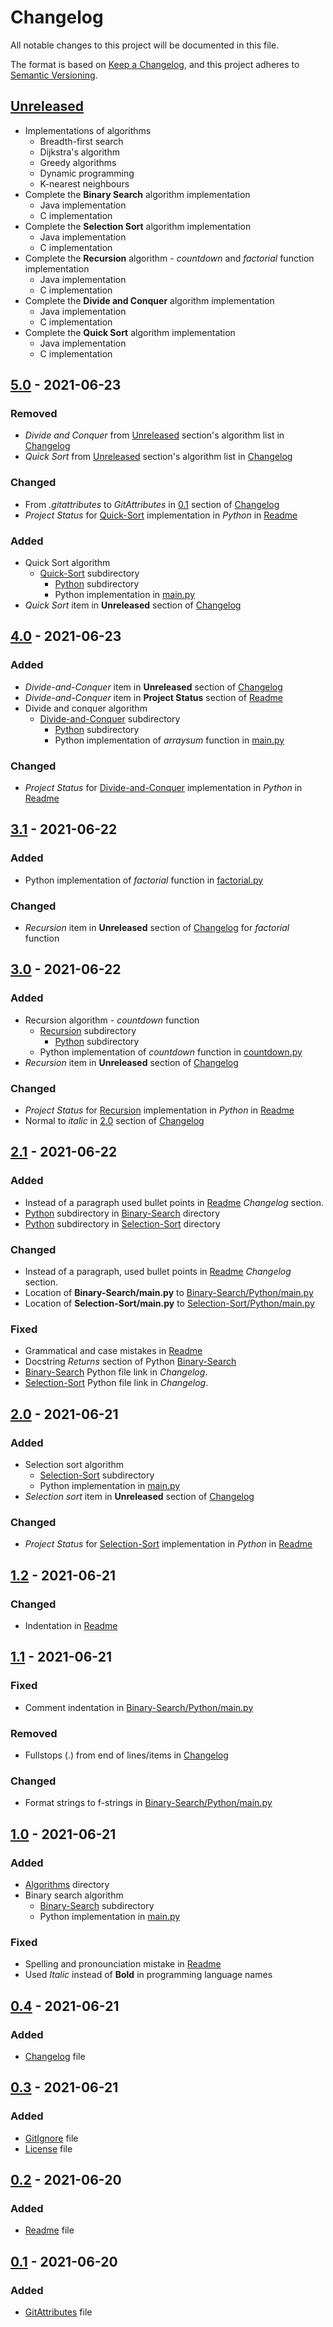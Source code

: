# Changelog

All notable changes to this project will be documented in this file.

The format is based on
[Keep a Changelog](https://keepachangelog.com/en/1.0.1/), and this project
adheres to [Semantic Versioning](https://semver.org/spec/v2.0.1.html).

## [Unreleased]

- Implementations of algorithms
  - Breadth-first search
  - Dijkstra's algorithm
  - Greedy algorithms
  - Dynamic programming
  - K-nearest neighbours
- Complete the **Binary Search** algorithm implementation
  - Java implementation
  - C implementation
- Complete the **Selection Sort** algorithm implementation
  - Java implementation
  - C implementation
- Complete the **Recursion** algorithm - *countdown* and *factorial* function
  implementation
  - Java implementation
  - C implementation
- Complete the **Divide and Conquer** algorithm implementation
  - Java implementation
  - C implementation
- Complete the **Quick Sort** algorithm implementation
  - Java implementation
  - C implementation

## [5.0] - 2021-06-23

### Removed

- *Divide and Conquer* from [Unreleased](#unreleased) section's algorithm list
  in [Changelog](CHANGELOG.md)
- *Quick Sort* from [Unreleased](#unreleased) section's algorithm list in
  [Changelog](CHANGELOG.md)

### Changed

- From *.gitattributes* to *GitAttributes* in [0.1](#01---2021-06-20) section
  of [Changelog](CHANGELOG.md)
- *Project Status* for [Quick-Sort](Algorithms/Quick-Sort/Python/main.py)
  implementation in *Python* in [Readme](README.md)

### Added

- Quick Sort algorithm
  - [Quick-Sort](Algorithms/Quick-Sort) subdirectory
    - [Python](Algorithms/Quick-Sort/Python) subdirectory
    - Python implementation in
      [main.py](Algorithms/Quick-Sort/Python/main.py)
- *Quick Sort* item in **Unreleased** section of [Changelog](CHANGELOG.md)

## [4.0] - 2021-06-23

### Added

- *Divide-and-Conquer* item in **Unreleased** section of
  [Changelog](CHANGELOG.md)
- *Divide-and-Conquer* item in **Project Status** section of
  [Readme](README.md)
- Divide and conquer algorithm
  - [Divide-and-Conquer](Algorithms/Divide-and-Conquer) subdirectory
    - [Python](Algorithms/Divide-and-Conquer/Python) subdirectory
    - Python implementation of *arraysum* function in
      [main.py](Algorithms/Divide-and-Conquer/Python/main.py)

### Changed

- *Project Status* for
  [Divide-and-Conquer](Algorithms/Divide-and-Conquer/Python/main.py)
  implementation in *Python* in [Readme](README.md)

## [3.1] - 2021-06-22

### Added

- Python implementation of *factorial* function in
  [factorial.py](Algorithms/Recursion/Python/factorial.py)

### Changed

- *Recursion* item in **Unreleased** section of [Changelog](CHANGELOG.md) for
  *factorial* function

## [3.0] - 2021-06-22

### Added

- Recursion algorithm - *countdown* function
  - [Recursion](Algorithms/Recursion) subdirectory
    - [Python](Algorithms/Recursion/Python) subdirectory
  - Python implementation of *countdown* function in
    [countdown.py](Algorithms/Recursion/Python/countdown.py)
- *Recursion* item in **Unreleased** section of [Changelog](CHANGELOG.md)

### Changed

- *Project Status* for
  [Recursion](Algorithms/Recursion/Python/countdown.py) implementation in
  *Python* in [Readme](README.md)
- Normal to *italic* in [2.0](#20---2021-06-21) section of
  [Changelog](CHANGELOG.md)

## [2.1] - 2021-06-22

### Added

- Instead of a paragraph used bullet points in [Readme](README.md) *Changelog*
  section.
- [Python](Algorithms/Binary-Search/Python) subdirectory in
  [Binary-Search](Algorithms/Binary-Search) directory
- [Python](Algorithms/Selection-Sort/Python) subdirectory in
  [Selection-Sort](Algorithms/Selection-Sort) directory

### Changed

- Instead of a paragraph, used bullet points in [Readme](README.md) *Changelog*
  section.
- Location of **Binary-Search/main.py** to
  [Binary-Search/Python/main.py](Algorithms/Binary-Search/Python/main.py)
- Location of **Selection-Sort/main.py** to
  [Selection-Sort/Python/main.py](Algorithms/Selection-Sort/Python/main.py)

### Fixed

- Grammatical and case mistakes in [Readme](README.md)
- Docstring *Returns* section of Python
  [Binary-Search](Algorithms/Binary-Search/Python/main.py)
- [Binary-Search](Algorithms/Binary-Search/Python/main.py) Python file link in
  *Changelog*.
- [Selection-Sort](Algorithms/Selection-Sort/Python/main.py) Python file link
  in *Changelog*.

## [2.0] - 2021-06-21

### Added

- Selection sort algorithm
  - [Selection-Sort](Algorithms/Selection-Sort) subdirectory
  - Python implementation in
    [main.py](Algorithms/Selection-Sort/Python/main.py)
- *Selection sort* item in **Unreleased** section of [Changelog](CHANGELOG.md)

### Changed

- *Project Status* for
  [Selection-Sort](Algorithms/Selection-Sort/Python/main.py) implementation in
  *Python* in [Readme](README.md)

## [1.2] - 2021-06-21

### Changed

- Indentation in [Readme](README.md)

## [1.1] - 2021-06-21

### Fixed

- Comment indentation in
  [Binary-Search/Python/main.py](Algorithms/Binary-Search/Python/main.py)

### Removed

- Fullstops (.) from end of lines/items in [Changelog](CHANGELOG.md)

### Changed

- Format strings to f-strings in
  [Binary-Search/Python/main.py](Algorithms/Binary-Search/Python/main.py)

## [1.0] - 2021-06-21

### Added

- [Algorithms](Algorithms) directory
- Binary search algorithm
  - [Binary-Search](Algorithms/Binary-Search) subdirectory
  - Python implementation in [main.py](Algorithms/Binary-Search/Python/main.py)

### Fixed

- Spelling and pronounciation mistake in [Readme](README.md)
- Used *Italic* instead of **Bold** in programming language names

## [0.4] - 2021-06-21

### Added

- [Changelog](CHANGELOG.md) file

## [0.3] - 2021-06-21

### Added

- [GitIgnore](.gitignore) file
- [License](LICENSE) file

## [0.2] - 2021-06-20

### Added

- [Readme](README.md) file

## [0.1] - 2021-06-20

### Added

- [GitAttributes](.gitattributes) file

[Unreleased]: https://github.com/KumarjitDas/Algorithms/compare/v5.0...HEAD
[5.0]: https://github.com/KumarjitDas/Algorithms/compare/v4.0...v5.0
[4.0]: https://github.com/KumarjitDas/Algorithms/compare/v3.1...v4.0
[3.1]: https://github.com/KumarjitDas/Algorithms/compare/v3.0...v3.1
[3.0]: https://github.com/KumarjitDas/Algorithms/compare/v2.1...v3.0
[2.1]: https://github.com/KumarjitDas/Algorithms/compare/v2.0...v2.1
[2.0]: https://github.com/KumarjitDas/Algorithms/compare/v1.2...v2.0
[1.2]: https://github.com/KumarjitDas/Algorithms/compare/v1.1...v1.2
[1.1]: https://github.com/KumarjitDas/Algorithms/compare/v1.0...v1.1
[1.0]: https://github.com/KumarjitDas/Algorithms/compare/v0.4...v1.0
[0.4]: https://github.com/KumarjitDas/Algorithms/compare/v0.3...v0.4
[0.3]: https://github.com/KumarjitDas/Algorithms/compare/v0.2...v0.3
[0.2]: https://github.com/KumarjitDas/Algorithms/compare/v0.1...v0.2
[0.1]: https://github.com/KumarjitDas/Algorithms/releases/tag/v0.1
